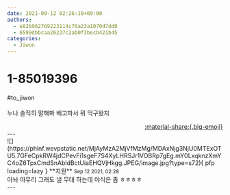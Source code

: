 ```yaml
---
date: 2021-09-12 02:26:18+09:00
authors:
  - e82b962769223114c76a23a1070d7dd0
  - 6599dbbcaa26237c2ab0f3becb421b45
categories:
  - Jiwon
---
```


# 1-85019396

<div class="post-container" markdown="1">
<div class="content-container md-sidebar__scrollwrap" markdown="1">

\#to_jiwon<br><br>누나 솔직히 말해봐 배고파서 뭐 먹구왔지

</div>
</div>

<div style="text-align: right;" markdown="1">
<a href="https://weverse.io/fromis9/fanpost/1-85019396" style="text-align: right;">:material-share:{.big-emoji}</a>
</div>
---

<div class="comments-container md-sidebar__scrollwrap" markdown="1">
<div class="comment" markdown="1">
<div class='id-container' markdown="1">
![](https://phinf.wevpstatic.net/MjAyMzA2MjVfMzMg/MDAxNjg3NjU0MTExOTU5.7GFeCpkRW4jdCPevFi1sgeF7S4XyLHRSJr1VOBRp7gEg.mY0LxqknzXmYC4oZ6TpxCmdSnAbldBctUiaEHQVjHkgg.JPEG/image.jpg?type=s72){ pfp loading=lazy }
**<span class="artist">지원</span>** <small>Sep 12 2021, 02:28</small><br>
</div>
<div class='comment-body' markdown="1">
아놔 아무리 그래도 낼 무대 하는데 야식은 좀 ㅎㅎㅎㅎ 
</div>
</div>
</div>
---
